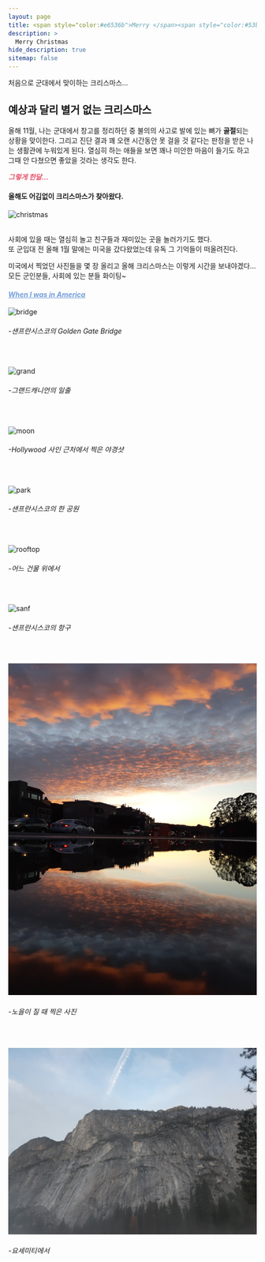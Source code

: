 ```yaml
---
layout: page
title: <span style="color:#e6536b">Merry </span><span style="color:#53b87b">Christmas!!</span>
description: >
  Merry Christmas
hide_description: true
sitemap: false
---
```

처음으로 군대에서 맞이하는 크리스마스...

## 예상과 달리 별거 없는 크리스마스

올해 11월, 나는 군대에서 창고를 정리하던 중 불의의 사고로 발에 있는 뼈가 **골절**되는 상황을 맞이한다. 그리고 진단 결과 꽤 오랜 시간동안 못 걸을 것 같다는 판정을 받은 나는 생활관에 누워있게 된다. 
열심히 하는 애들을 보면 꽤나 미안한 마음이 들기도 하고 그때 안 다쳤으면 좋았을 것라는 생각도 한다.

<span style="color:#e6536b">***그렇게 한달...***</span>

#### 올해도 어김없이 크리스마스가 찾아왔다.
![christmas]

<br>
사회에 있을 때는 열심히 놀고 친구들과 재미있는 곳을 놀러가기도 했다.<br>
또 군입대 전 올해 1월 말에는 미국을 갔다왔었는데 유독 그 기억들이 떠올려진다.

미국에서 찍었던 사진들을 몇 장 올리고 올해 크리스마스는 이렇게 시간을 보내야겠다...<br>
모든 군인분들, 사회에 있는 분들 화이팅~

#### <span style="color:#739cd9">***<U>When I was in America</U>***</span>

![bridge]
###### -샌프란시스코의 Golden Gate Bridge
<br>

![grand]
###### -그랜드캐니언의 일출
<br>

![moon]
###### -Hollywood 사인 근처에서 찍은 야경샷
<br>

![park]
###### -샌프란시스코의 한 공원
<br>

![rooftop]
###### -어느 건물 위에서
<br>

![sanf]
###### -샌프란시스코의 항구
<br>

![sunset]
###### -노을이 질 때 찍은 사진
<br>

![yose]
###### -요세미티에서
<br>

[christmas]: https://images.unsplash.com/photo-1482517967863-00e15c9b44be?ixid=MXwxMjA3fDB8MHxwaG90by1wYWdlfHx8fGVufDB8fHw%3D&ixlib=rb-1.2.1&auto=format&fit=crop&w=1350&q=80
[bridge]: ../../assets/img/blog/bridge.jpg 
[grand]: ../../assets/img/blog/grand.jpg 
[moon]: ../../assets/img/blog/moon.jpg 
[park]: ../../assets/img/blog/park.jpg 
[rooftop]: ../../assets/img/blog/rooftop.jpg 
[sanf]: ../../assets/img/blog/sanf.jpg 
[sunset]: ../../assets/img/blog/sunset.jpg 
[yose]: ../../assets/img/blog/yose.jpg 
